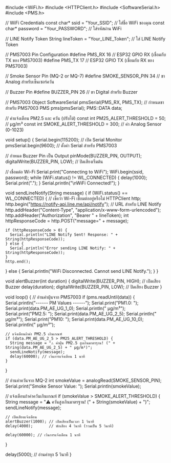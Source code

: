 #include <WiFi.h>
#include <HTTPClient.h>
#include <SoftwareSerial.h>
#include <PMS.h>

// WiFi Credentials
const char* ssid = "Your_SSID";           // ใส่ชื่อ WiFi ของคุณ
const char* password = "Your_PASSWORD";   // ใส่รหัสผ่าน WiFi

// LINE Notify Token
String lineToken = "Your_LINE_Token";     // ใส่ LINE Notify Token

// PMS7003 Pin Configuration
#define PMS_RX 16  // ESP32 GPIO RX (เชื่อมกับ TX ของ PMS7003)
#define PMS_TX 17  // ESP32 GPIO TX (เชื่อมกับ RX ของ PMS7003)

// Smoke Sensor Pin (MQ-2 or MQ-7)
#define SMOKE_SENSOR_PIN 34 // ขา Analog สำหรับเซ็นเซอร์ควัน

// Buzzer Pin
#define BUZZER_PIN 26 // ขา Digital สำหรับ Buzzer

// PMS7003 Object
SoftwareSerial pmsSerial(PMS_RX, PMS_TX); // กำหนดขาสำหรับ PMS7003
PMS pms(pmsSerial);
PMS::DATA data;

// ค่าแจ้งเตือน PM2.5 และ ควัน (ปรับได้)
const int PM25_ALERT_THRESHOLD = 50; // µg/m³
const int SMOKE_ALERT_THRESHOLD = 300; // ค่า Analog Sensor (0-1023)

void setup() {
  Serial.begin(115200); // เปิด Serial Monitor
  pmsSerial.begin(9600); // ตั้งค่า Serial สำหรับ PMS7003

  // กำหนด Buzzer Pin เป็น Output
  pinMode(BUZZER_PIN, OUTPUT);
  digitalWrite(BUZZER_PIN, LOW); // ปิดเสียงเริ่มต้น

  // เชื่อมต่อ Wi-Fi
  Serial.print("Connecting to WiFi");
  WiFi.begin(ssid, password);
  while (WiFi.status() != WL_CONNECTED) {
    delay(1000);
    Serial.print(".");
  }
  Serial.println("\nWiFi Connected!");
}

void sendLineNotify(String message) {
  if (WiFi.status() == WL_CONNECTED) { // เช็คว่า Wi-Fi เชื่อมต่ออยู่หรือไม่
    HTTPClient http;
    http.begin("https://notify-api.line.me/api/notify"); // URL สำหรับ LINE Notify
    http.addHeader("Content-Type", "application/x-www-form-urlencoded");
    http.addHeader("Authorization", "Bearer " + lineToken);
    int httpResponseCode = http.POST("message=" + message);

    if (httpResponseCode > 0) {
      Serial.println("LINE Notify Sent! Response: " + String(httpResponseCode));
    } else {
      Serial.println("Error sending LINE Notify: " + String(httpResponseCode));
    }
    http.end();
  } else {
    Serial.println("WiFi Disconnected. Cannot send LINE Notify.");
  }
}

void alertBuzzer(int duration) {
  digitalWrite(BUZZER_PIN, HIGH); // เปิดเสียง Buzzer
  delay(duration);
  digitalWrite(BUZZER_PIN, LOW);  // ปิดเสียง Buzzer
}

void loop() {
  // อ่านค่าฝุ่นจาก PMS7003
  if (pms.readUntil(data)) {
    Serial.println("------ PM Values ------");
    Serial.print("PM1.0: "); Serial.print(data.PM_AE_UG_1_0); Serial.println(" µg/m³");
    Serial.print("PM2.5: "); Serial.print(data.PM_AE_UG_2_5); Serial.println(" µg/m³");
    Serial.print("PM10: "); Serial.print(data.PM_AE_UG_10_0); Serial.println(" µg/m³");

    // แจ้งเตือนถ้าค่า PM2.5 เกินเกณฑ์
    if (data.PM_AE_UG_2_5 > PM25_ALERT_THRESHOLD) {
      String message = "⚠️ ค่าฝุ่น PM2.5 สูงเกินมาตรฐาน! (" + String(data.PM_AE_UG_2_5) + " µg/m³)";
      sendLineNotify(message);
      delay(60000); // เว้นการแจ้งเตือน 1 นาที
    }
  }

  // อ่านค่าควันจาก MQ-2
  int smokeValue = analogRead(SMOKE_SENSOR_PIN);
  Serial.print("Smoke Sensor Value: ");
  Serial.println(smokeValue);

  // แจ้งเตือนถ้าค่าควันเกินเกณฑ์
  if (smokeValue > SMOKE_ALERT_THRESHOLD) {
    String message = "⚠️ ควันสูงเกินมาตรฐาน! (" + String(smokeValue) + ")";
    sendLineNotify(message);

    // เปิดเสียงแจ้งเตือน
    alertBuzzer(1000); // เปิดเสียงเป็นเวลา 1 วินาที
    delay(4000);       // พักเสียง 4 วินาที (รวมเป็น 5 วินาที)

    delay(60000); // เว้นการแจ้งเตือน 1 นาที
  }

  delay(5000); // อ่านค่าทุก 5 วินาที
}
